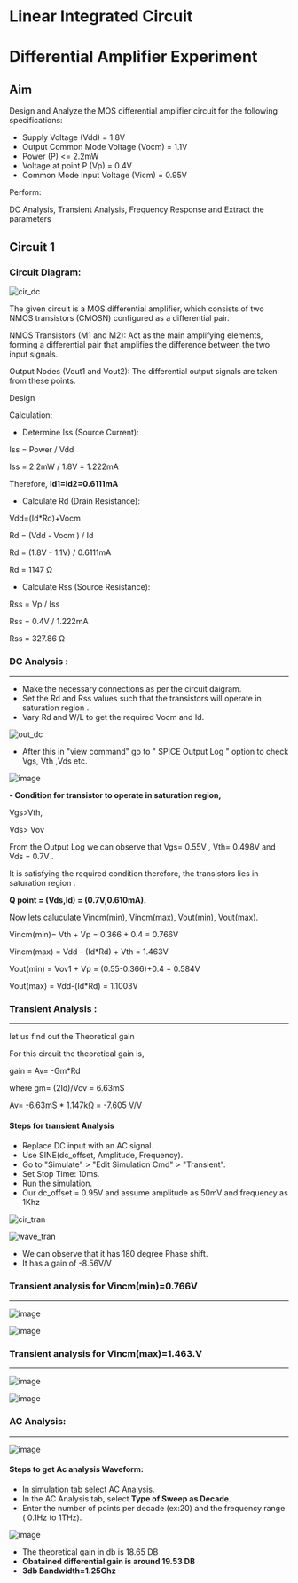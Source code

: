 # Linear Integrated Circuit
# Differential Amplifier Experiment

## Aim

Design and Analyze the MOS differential amplifier circuit for the following specifications:

- Supply Voltage (Vdd) = 1.8V
- Output Common Mode Voltage (Vocm) = 1.1V
- Power (P) <= 2.2mW
- Voltage at point P (Vp) = 0.4V
- Common Mode Input Voltage (Vicm) = 0.95V


Perform:

DC Analysis, Transient Analysis, Frequency Response and Extract the parameters

## Circuit 1

### Circuit Diagram:

![cir_dc](https://github.com/user-attachments/assets/593f5467-7ad0-41f1-a5d2-d3495f17475d)


The given circuit is a MOS differential amplifier, which consists of two NMOS transistors (CMOSN) configured as a differential pair. 

NMOS Transistors (M1 and M2): Act as the main amplifying elements, forming a differential pair that amplifies the difference between the two input signals.

Output Nodes (Vout1 and Vout2): The differential output signals are taken from these points.

Design

Calculation:

- Determine Iss (Source Current):

Iss = Power / Vdd

Iss = 2.2mW / 1.8V = 1.222mA

Therefore, **Id1=Id2=0.6111mA**

- Calculate Rd (Drain Resistance):

Vdd=(Id*Rd)+Vocm

Rd = (Vdd - Vocm ) / Id

Rd = (1.8V - 1.1V) / 0.6111mA

Rd = 1147 Ω

- Calculate Rss (Source Resistance):

Rss = Vp / Iss

Rss = 0.4V / 1.222mA

Rss = 327.86 Ω

### DC Analysis :
----
- Make the necessary connections as per the circuit daigram.
- Set the Rd and Rss values such that the transistors will operate in saturation region .
- Vary Rd and W/L to get the required Vocm and Id.

![out_dc](https://github.com/user-attachments/assets/2b8698db-359d-49b0-8a4a-d11a58223afb)

  
 - After this in "view command" go to " SPICE Output Log " option to check Vgs, Vth ,Vds etc.

 ![image](https://github.com/user-attachments/assets/abdb9634-15e8-4ae0-81c7-c4ac1d814244)


**- Condition for transistor to operate in saturation region,**

Vgs>Vth, 

Vds> Vov 

From the Output Log we can observe that Vgs= 0.55V , Vth= 0.498V and Vds = 0.7V . 

It is satisfying the required condition therefore, the transistors lies in saturation region .

**Q point = (Vds,Id) = (0.7V,0.610mA).**

Now lets caluculate Vincm(min), Vincm(max), Vout(min), Vout(max).

Vincm(min)= Vth + Vp = 0.366 + 0.4 = 0.766V 

Vincm(max) = Vdd - (Id*Rd) + Vth = 1.463V 

Vout(min) = Vov1 + Vp = (0.55-0.366)+0.4 = 0.584V 

Vout(max) = Vdd-(Id*Rd) = 1.1003V

### Transient Analysis :
---
let us find out the Theoretical gain 

For this circuit the theoretical gain is,

gain = Av= -Gm*Rd 

where gm= (2Id)/Vov = 6.63mS

Av= -6.63mS * 1.147kΩ = -7.605 V/V

#### Steps for transient Analysis

* Replace DC input with an AC signal.
* Use SINE(dc_offset, Amplitude, Frequency).
* Go to "Simulate" > "Edit Simulation Cmd" > "Transient".
* Set Stop Time: 10ms.
* Run the simulation.
* Our dc_offset = 0.95V and assume amplitude as 50mV and frequency as 1Khz

![cir_tran](https://github.com/user-attachments/assets/a2be498a-11f6-41a1-9779-63545cf37415)

![wave_tran](https://github.com/user-attachments/assets/da3e78ef-65e7-4c34-b032-c3c363bc6f6d)


- We can observe that it has 180 degree Phase shift.
- It has a gain of -8.56V/V

### Transient analysis for Vincm(min)=0.766V
---
![image](https://github.com/user-attachments/assets/d658325a-e927-4f89-a9ef-7d2591381ec0)

![image](https://github.com/user-attachments/assets/cc5e31e6-4538-416d-ab87-6d4ac94e5bc4)


### Transient analysis for Vincm(max)=1.463.V
---

![image](https://github.com/user-attachments/assets/1b9dff3d-9b73-4b25-a13a-84256076192a)

![image](https://github.com/user-attachments/assets/d64447ae-d150-4495-b38e-e3df6cb67797)


### AC Analysis:
---

![image](https://github.com/user-attachments/assets/cc1c0ebc-c393-4c31-a81d-a5adf7f02a58)


#### Steps to get Ac analysis Waveform:
- In simulation tab select AC Analysis.
- In the AC Analysis tab, select **Type of Sweep as Decade**.
- Enter the number of points per decade (ex:20) and the frequency range ( 0.1Hz to 1THz).

![image](https://github.com/user-attachments/assets/84691811-3dff-4c8c-9f7b-5b34146436bb)

- The theoretical gain in db is 18.65 DB
- **Obatained differential gain is around 19.53 DB**
- **3db Bandwidth=1.25Ghz**








